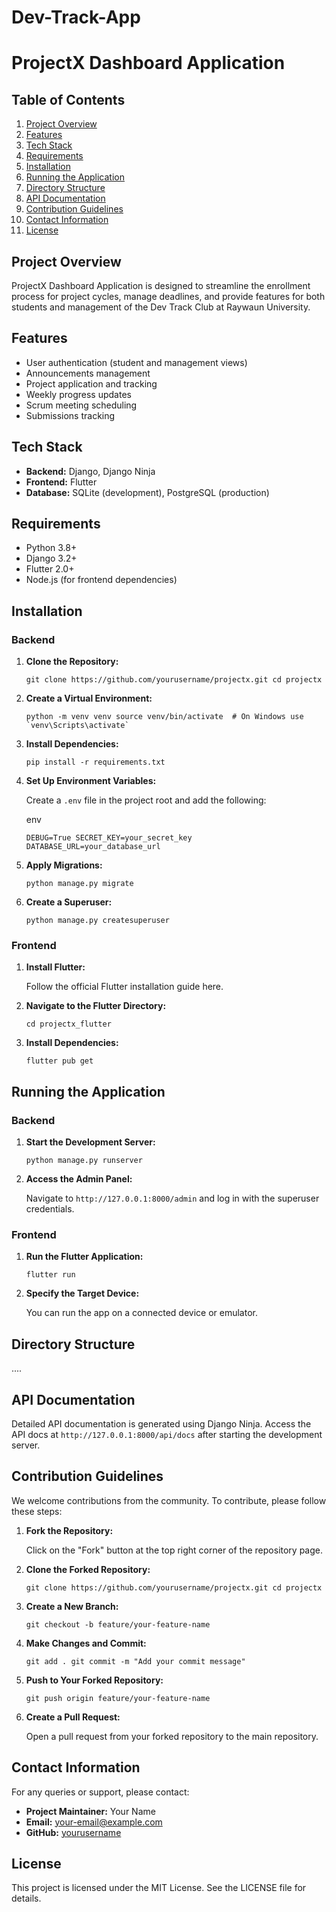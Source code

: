# Dev-Track-App


# ProjectX Dashboard Application

## Table of Contents

1.  [Project Overview](#project-overview)
2.  [Features](#features)
3.  [Tech Stack](#tech-stack)
4.  [Requirements](#requirements)
5.  [Installation](#installation)
6.  [Running the Application](#running-the-application)
7.  [Directory Structure](#directory-structure)
8.  [API Documentation](#api-documentation)
9.  [Contribution Guidelines](#contribution-guidelines)
10.  [Contact Information](#contact-information)
11.  [License](#license)

## Project Overview

ProjectX Dashboard Application is designed to streamline the enrollment process for project cycles, manage deadlines, and provide features for both students and management of the Dev Track Club at Raywaun University.

## Features

-   User authentication (student and management views)
-   Announcements management
-   Project application and tracking
-   Weekly progress updates
-   Scrum meeting scheduling
-   Submissions tracking

## Tech Stack

-   **Backend:** Django, Django Ninja
-   **Frontend:** Flutter
-   **Database:** SQLite (development), PostgreSQL (production)

## Requirements

-   Python 3.8+
-   Django 3.2+
-   Flutter 2.0+
-   Node.js (for frontend dependencies)

## Installation

### Backend

1.  **Clone the Repository:**

    `git clone https://github.com/yourusername/projectx.git
    cd projectx` 
    
2.  **Create a Virtual Environment:**
 
    ``python -m venv venv
    source venv/bin/activate  # On Windows use `venv\Scripts\activate` `` 
    
3.  **Install Dependencies:**
 
    `pip install -r requirements.txt` 
    
4.  **Set Up Environment Variables:**
    
    Create a `.env` file in the project root and add the following:
    
    env
 
    `DEBUG=True
    SECRET_KEY=your_secret_key
    DATABASE_URL=your_database_url` 
    
5.  **Apply Migrations:**

    `python manage.py migrate` 
    
6.  **Create a Superuser:**
 
    `python manage.py createsuperuser` 
    

### Frontend

1.  **Install Flutter:**
    
    Follow the official Flutter installation guide here.
    
2.  **Navigate to the Flutter Directory:**
    
    `cd projectx_flutter` 
    
3.  **Install Dependencies:**

    `flutter pub get` 
    

## Running the Application

### Backend

1.  **Start the Development Server:**
   
    `python manage.py runserver` 
    
2.  **Access the Admin Panel:**
    
    Navigate to `http://127.0.0.1:8000/admin` and log in with the superuser credentials.
    

### Frontend

1.  **Run the Flutter Application:**
    
    `flutter run` 
    
2.  **Specify the Target Device:**
    
    You can run the app on a connected device or emulator.
    

## Directory Structure

....

## API Documentation

Detailed API documentation is generated using Django Ninja. Access the API docs at `http://127.0.0.1:8000/api/docs` after starting the development server.

## Contribution Guidelines

We welcome contributions from the community. To contribute, please follow these steps:

1.  **Fork the Repository:**
    
    Click on the "Fork" button at the top right corner of the repository page.
    
2.  **Clone the Forked Repository:**
    
    `git clone https://github.com/yourusername/projectx.git
    cd projectx` 
    
3.  **Create a New Branch:**
    
    `git checkout -b feature/your-feature-name` 
    
4.  **Make Changes and Commit:**
    
    `git add .
    git commit -m "Add your commit message"` 
    
5.  **Push to Your Forked Repository:**
    
    `git push origin feature/your-feature-name` 
    
6.  **Create a Pull Request:**
    
    Open a pull request from your forked repository to the main repository.
    

## Contact Information

For any queries or support, please contact:

-   **Project Maintainer:** Your Name
-   **Email:** your-email@example.com
-   **GitHub:** [yourusername](https://github.com/yourusername)

## License

This project is licensed under the MIT License. See the LICENSE file for details. 
